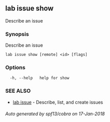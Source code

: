 ## lab issue show

Describe an issue

### Synopsis


Describe an issue

```
lab issue show [remote] <id> [flags]
```

### Options

```
  -h, --help   help for show
```

### SEE ALSO
* [lab issue](lab_issue.md)	 - Describe, list, and create issues

###### Auto generated by spf13/cobra on 17-Jan-2018
